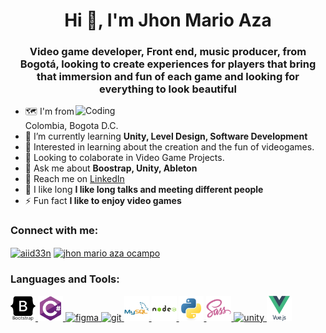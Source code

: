 <h1 align="center">Hi 👋, I'm Jhon Mario Aza</h1>
<h3 align="center">Video game developer, Front end, music producer, from Bogotá, looking to create experiences for players that bring that immersion and fun of each game and looking for everything to look beautiful</h3>
<img align="right" alt="Coding" width="400" src="[https://tenor.com/es/view/doom-pain-elemental-pain-elemental-eternal-gif-15693009](https://tenor.com/es/view/doom-eternal-archvile-gif-19878395)">

-  🗺 I'm from Colombia, Bogota D.C.
- 🌱 I’m currently learning **Unity, Level Design, Software Development**
- 👾 Interested in learning about the creation and the fun of videogames.
- 🦾 Looking to colaborate in Video Game Projects.
- 💬 Ask me about **Boostrap, Unity, Ableton**
- 🔭 Reach me on [LinkedIn](https://www.linkedin.com/in/jhonmarioazaocampo/)
- 👻 I like long **I like long talks and meeting different people**
- ⚡ Fun fact **I like to enjoy video games**

<h3 align="left">Connect with me:</h3>
<p align="left">
<a href="https://twitter.com/aiid33n" target="blank"><img align="center" src="https://raw.githubusercontent.com/rahuldkjain/github-profile-readme-generator/master/src/images/icons/Social/twitter.svg" alt="aiid33n" height="30" width="40" /></a>
<a href="https://linkedin.com/in/jhon mario aza ocampo" target="blank"><img align="center" src="https://raw.githubusercontent.com/rahuldkjain/github-profile-readme-generator/master/src/images/icons/Social/linked-in-alt.svg" alt="jhon mario aza ocampo" height="30" width="40" /></a>
</p>

<h3 align="left">Languages and Tools:</h3>
<p align="left"> <a href="https://getbootstrap.com" target="_blank" rel="noreferrer"> <img src="https://raw.githubusercontent.com/devicons/devicon/master/icons/bootstrap/bootstrap-plain-wordmark.svg" alt="bootstrap" width="40" height="40"/> </a> <a href="https://www.w3schools.com/cs/" target="_blank" rel="noreferrer"> <img src="https://raw.githubusercontent.com/devicons/devicon/master/icons/csharp/csharp-original.svg" alt="csharp" width="40" height="40"/> </a> <a href="https://www.figma.com/" target="_blank" rel="noreferrer"> <img src="https://www.vectorlogo.zone/logos/figma/figma-icon.svg" alt="figma" width="40" height="40"/> </a> <a href="https://git-scm.com/" target="_blank" rel="noreferrer"> <img src="https://www.vectorlogo.zone/logos/git-scm/git-scm-icon.svg" alt="git" width="40" height="40"/> </a> <a href="https://www.mysql.com/" target="_blank" rel="noreferrer"> <img src="https://raw.githubusercontent.com/devicons/devicon/master/icons/mysql/mysql-original-wordmark.svg" alt="mysql" width="40" height="40"/> </a> <a href="https://nodejs.org" target="_blank" rel="noreferrer"> <img src="https://raw.githubusercontent.com/devicons/devicon/master/icons/nodejs/nodejs-original-wordmark.svg" alt="nodejs" width="40" height="40"/> </a> <a href="https://www.python.org" target="_blank" rel="noreferrer"> <img src="https://raw.githubusercontent.com/devicons/devicon/master/icons/python/python-original.svg" alt="python" width="40" height="40"/> </a> <a href="https://sass-lang.com" target="_blank" rel="noreferrer"> <img src="https://raw.githubusercontent.com/devicons/devicon/master/icons/sass/sass-original.svg" alt="sass" width="40" height="40"/> </a> <a href="https://unity.com/" target="_blank" rel="noreferrer"> <img src="https://www.vectorlogo.zone/logos/unity3d/unity3d-icon.svg" alt="unity" width="40" height="40"/> </a> <a href="https://vuejs.org/" target="_blank" rel="noreferrer"> <img src="https://raw.githubusercontent.com/devicons/devicon/master/icons/vuejs/vuejs-original-wordmark.svg" alt="vuejs" width="40" height="40"/> </a> </p>
